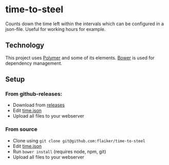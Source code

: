 # time-to-steel

Counts down the time left within the intervals which can be configured in a json-file. Useful for working hours for example.

## Technology
This project uses [Polymer](https://github.com/Polymer/polymer) and some of its elements. [Bower](https://github.com/bower/bower) is used for dependency management.

## Setup

### From github-releases:
- Download from [releases](https://github.com/flaiker/time-to-steel/releases)
- Edit [time.json](https://github.com/flaiker/time-to-steel/blob/master/times.json)
- Upload all files to your webserver

### From source
- Clone using `git clone git@github.com:flaiker/time-to-steel`
- Edit [time.json](https://github.com/flaiker/time-to-steel/blob/master/times.json)
- Run `bower install` (requires node, npm, git)
- Upload all files to your webserver
